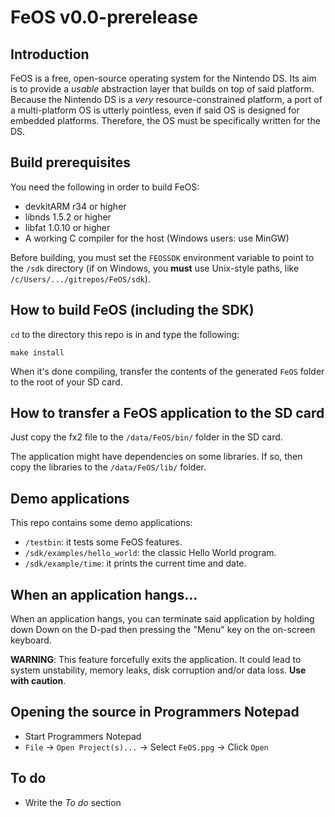 FeOS v0.0-prerelease
====================

Introduction
------------

FeOS is a free, open-source operating system for the Nintendo DS. Its aim is to provide a *usable* abstraction layer that builds on top of said platform. Because the Nintendo DS is a *very* resource-constrained platform, a port of a multi-platform OS is utterly pointless, even if said OS is designed for embedded platforms. Therefore, the OS must be specifically written for the DS.

Build prerequisites
-------------------

You need the following in order to build FeOS:

- devkitARM r34 or higher
- libnds 1.5.2 or higher
- libfat 1.0.10 or higher
- A working C compiler for the host (Windows users: use MinGW)

Before building, you must set the `FEOSSDK` environment variable to point to the `/sdk` directory (if on Windows, you **must** use Unix-style paths, like `/c/Users/.../gitrepos/FeOS/sdk`).

How to build FeOS (including the SDK)
-------------------------------------

`cd` to the directory this repo is in and type the following:

    make install

When it's done compiling, transfer the contents of the generated `FeOS` folder to the root of your SD card.

How to transfer a FeOS application to the SD card
-------------------------------------------------

Just copy the fx2 file to the `/data/FeOS/bin/` folder in the SD card.

The application might have dependencies on some libraries. If so, then copy the libraries to the `/data/FeOS/lib/` folder.

Demo applications
-----------------

This repo contains some demo applications:

- `/testbin`: it tests some FeOS features.
- `/sdk/examples/hello_world`: the classic Hello World program.
- `/sdk/example/time`: it prints the current time and date.

When an application hangs...
----------------------------

When an application hangs, you can terminate said application by holding down Down on the D-pad then pressing the "Menu" key on the on-screen keyboard.

**WARNING**: This feature forcefully exits the application. It could lead to system unstability, memory leaks, disk corruption and/or data loss. **Use with caution**.

Opening the source in Programmers Notepad
-----------------------------------------

- Start Programmers Notepad
- `File` -> `Open Project(s)...` -> Select `FeOS.ppg` -> Click `Open`

To do
-----

- Write the *To do* section